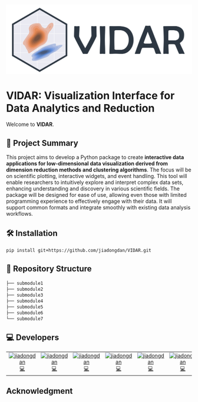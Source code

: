 ![Logo](logo/logo_h.png)

# VIDAR: Visualization Interface for Data Analytics and Reduction

Welcome to **VIDAR**.

## 🚀 Project Summary

This project aims to develop a Python package to create **interactive data applications for low-dimensional data visualization derived from dimension reduction methods and clustering algorithms**. The focus will be on scientific plotting, interactive widgets, and event handling. This tool will enable researchers to intuitively explore and interpret complex data sets, enhancing understanding and discovery in various scientific fields. The package will be designed for ease of use, allowing even those with limited programming experience to effectively engage with their data. It will support common formats and integrate smoothly with existing data analysis workflows.

## 🛠️ Installation

```bash
pip install git+https://github.com/jiadongdan/VIDAR.git
```

## 📁 Repository Structure

```plaintext
├── submodule1
├── submodule2
├── submodule3
├── submodule4
├── submodule5
├── submodule6
└── submodule7
```
## 💻 Developers

<table>
  <tbody>
    <tr>
      <td align="center" valign="top" width="14.28%"><a href="https://github.com/jiadongdan/motif-learn"><img src="https://placehold.co/400x400" width="100px;" alt="jiadongdan"/><br /><a href="https://github.com/jiadongdan" title="Code">💻</a></td>
      <td align="center" valign="top" width="14.28%"><a href="https://github.com/jiadongdan/motif-learn"><img src="https://placehold.co/400x400" width="100px;" alt="jiadongdan"/><br /><a href="https://github.com/jiadongdan" title="Code">💻</a></td>
      <td align="center" valign="top" width="14.28%"><a href="https://github.com/jiadongdan/motif-learn"><img src="https://placehold.co/400x400" width="100px;" alt="jiadongdan"/><br /><a href="https://github.com/jiadongdan" title="Code">💻</a></td>
      <td align="center" valign="top" width="14.28%"><a href="https://github.com/jiadongdan/motif-learn"><img src="https://placehold.co/400x400" width="100px;" alt="jiadongdan"/><br /><a href="https://github.com/jiadongdan" title="Code">💻</a></td>
      <td align="center" valign="top" width="14.28%"><a href="https://github.com/jiadongdan/motif-learn"><img src="https://placehold.co/400x400" width="100px;" alt="jiadongdan"/><br /><a href="https://github.com/jiadongdan" title="Code">💻</a></td>
      <td align="center" valign="top" width="14.28%"><a href="https://github.com/jiadongdan/motif-learn"><img src="https://placehold.co/400x400" width="100px;" alt="jiadongdan"/><br /><a href="https://github.com/jiadongdan" title="Code">💻</a></td>
    </tr>
  </tbody>
</table>

## Acknowledgment


